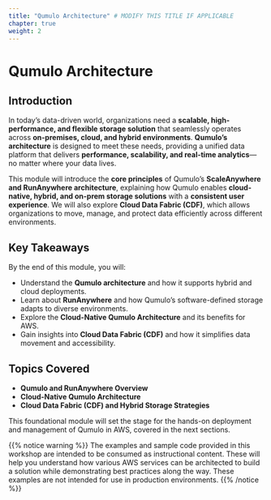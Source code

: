 ```yaml
---
title: "Qumulo Architecture" # MODIFY THIS TITLE IF APPLICABLE
chapter: true
weight: 2
---
```


# Qumulo Architecture <!-- MODIFY THIS HEADING -->

## **Introduction**  
In today’s data-driven world, organizations need a **scalable, high-performance, and flexible storage solution** that seamlessly operates across **on-premises, cloud, and hybrid environments**. **Qumulo’s architecture** is designed to meet these needs, providing a unified data platform that delivers **performance, scalability, and real-time analytics**—no matter where your data lives.  

This module will introduce the **core principles** of Qumulo’s **ScaleAnywhere and RunAnywhere architecture**, explaining how Qumulo enables **cloud-native, hybrid, and on-prem storage solutions** with a **consistent user experience**. We will also explore **Cloud Data Fabric (CDF)**, which allows organizations to move, manage, and protect data efficiently across different environments.  

## **Key Takeaways**  
By the end of this module, you will:  

- Understand the **Qumulo architecture** and how it supports hybrid and cloud deployments.  
- Learn about **RunAnywhere** and how Qumulo’s software-defined storage adapts to diverse environments.  
- Explore the **Cloud-Native Qumulo Architecture** and its benefits for AWS.  
- Gain insights into **Cloud Data Fabric (CDF)** and how it simplifies data movement and accessibility.  

## **Topics Covered**  
- **Qumulo and RunAnywhere Overview**  
- **Cloud-Native Qumulo Architecture**  
- **Cloud Data Fabric (CDF) and Hybrid Storage Strategies**  

This foundational module will set the stage for the hands-on deployment and management of Qumulo in AWS, covered in the next sections.  


{{% notice warning %}}
The examples and sample code provided in this workshop are intended to be consumed as instructional content. These will help you understand how various AWS services can be architected to build a solution while demonstrating best practices along the way. These examples are not intended for use in production environments.
{{% /notice %}}

